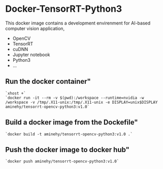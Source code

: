 # Docker-TensorRT-Python3
This docker image contains a development envirenment for AI-based computer vision application,
- OpenCV
- TensorRT
- cuDNN
- Jupyter notebook
- Python3
- ...

## Run the docker container"
	`xhost +`
	`docker run -it --rm -v $(pwd):/workspace --runtime=nvidia -w /workspace -v /tmp/.X11-unix:/tmp/.X11-unix -e DISPLAY=unix$DISPLAY aminehy/tensorrt-opencv-python3:v1.0`


## Build a docker image from the Dockefile"
	`docker build -t aminehy/tensorrt-opencv-python3:v1.0 .`

## Push the docker image to docker hub"
	`docker push aminehy/tensorrt-opencv-python3:v1.0`


